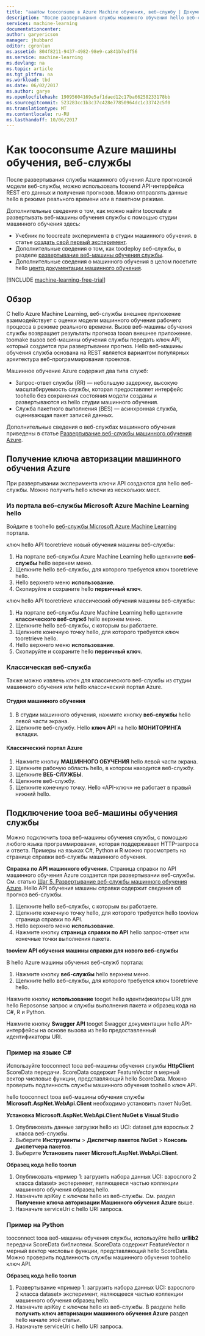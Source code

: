 ```yaml
---
title: "aaaHow tooconsume в Azure Machine обучения, веб-службу | Документы Microsoft"
description: "После развертывания службы машинного обучения hello веб-службы RESTFul доступным могут использоваться как в режиме реального времени запроса ответа службы или как служба выполнения пакета."
services: machine-learning
documentationcenter: 
author: garyericson
manager: jhubbard
editor: cgronlun
ms.assetid: 804f8211-9437-4982-98e9-ca841b7edf56
ms.service: machine-learning
ms.devlang: na
ms.topic: article
ms.tgt_pltfrm: na
ms.workload: tbd
ms.date: 06/02/2017
ms.author: garye
ms.openlocfilehash: 19095604169e5af1daed12c17ba66258233178bb
ms.sourcegitcommit: 523283cc1b3c37c428e77850964dc1c33742c5f0
ms.translationtype: MT
ms.contentlocale: ru-RU
ms.lasthandoff: 10/06/2017
---
```

# <a name="how-tooconsume-an-azure-machine-learning-web-service"></a>Как tooconsume Azure машины обучения, веб-службы

После развертывания службы машинного обучения Azure прогнозной модели веб-службы, можно использовать toosend API-интерфейса REST его данных и получения прогнозов. Можно отправлять данные hello в режиме реального времени или в пакетном режиме.

Дополнительные сведения о том, как можно найти toocreate и развертывать веб-машины обучения службы с помощью студии машинного обучения здесь:

* Учебник по toocreate эксперимента в студии машинного обучения. в статье [создать свой первый эксперимент](machine-learning-create-experiment.md).
* Дополнительные сведения о том, как toodeploy веб-службы, в разделе [развертывание веб-машины обучения службы](machine-learning-publish-a-machine-learning-web-service.md).
* Дополнительные сведения о машинного обучения в целом посетите hello [центр документации машинного обучения](https://azure.microsoft.com/documentation/services/machine-learning/).

[!INCLUDE [machine-learning-free-trial](../../includes/machine-learning-free-trial.md)]

## <a name="overview"></a>Обзор
С hello Azure Machine Learning, веб-службы внешнее приложение взаимодействует с оценки модели машинного обучения рабочего процесса в режиме реального времени. Вызов веб-машины обучения службы возвращает результаты прогноза tooan внешнее приложение. toomake вызов веб-машины обучения службы передать ключ API, который создается при развертывании прогноз. Hello веб-машины обучения служба основана на REST является вариантом популярных архитектура веб-программирования проектов.

Машинное обучение Azure содержит два типа служб:

* Запрос-ответ службы (RR) — небольшую задержку, высокую масштабируемость службы, которая предоставляет интерфейс toohello без сохранения состояния модели созданы и развертываются из hello студии машинного обучения.
* Служба пакетного выполнения (BES) — асинхронная служба, оценивающая пакет записей данных.

Дополнительные сведения о веб-службах машинного обучения приведены в статье [Развертывание веб-службы машинного обучения Azure](machine-learning-publish-a-machine-learning-web-service.md).

## <a name="get-an-azure-machine-learning-authorization-key"></a>Получение ключа авторизации машинного обучения Azure
При развертывании эксперимента ключи API создаются для hello веб-службы. Можно получить hello ключи из нескольких мест.

### <a name="from-hello-microsoft-azure-machine-learning-web-services-portal"></a>Из портала веб-службы Microsoft Azure Machine Learning hello
Войдите в toohello [веб-службы Microsoft Azure Machine Learning](https://services.azureml.net) портала.

ключ hello API tooretrieve новый обучения машины веб-службы:

1. На портале веб-службы Azure Machine Learning hello щелкните **веб-службы** hello верхнем меню.
2. Щелкните hello веб-службы, для которого требуется ключ tooretrieve hello.
3. Hello верхнего меню **использование**.
4. Скопируйте и сохраните hello **первичный ключ**.

ключ hello API tooretrieve классический обучения машины веб-службы:

1. На портале веб-службы Azure Machine Learning hello щелкните **классического веб-служб** hello верхнем меню.
2. Щелкните hello веб-службы, с которым вы работаете.
3. Щелкните конечную точку hello, для которого требуется ключ tooretrieve hello.
4. Hello верхнего меню **использование**.
5. Скопируйте и сохраните hello **первичный ключ**.

### <a name="classic-web-service"></a>Классическая веб-служба
 Также можно извлечь ключ для классического веб-службы из студии машинного обучения или hello классический портал Azure.

#### <a name="machine-learning-studio"></a>Студия машинного обучения
1. В студии машинного обучения, нажмите кнопку **веб-службы** hello левой части экрана.
2. Щелкните веб-службу. Hello **ключ API** на hello **МОНИТОРИНГА** вкладки.

#### <a name="azure-classic-portal"></a>Классический портал Azure
1. Нажмите кнопку **МАШИННОГО ОБУЧЕНИЯ** hello левой части экрана.
2. Щелкните рабочую область hello, в котором находится веб-службу.
3. Щелкните **ВЕБ-СЛУЖБЫ**.
4. Щелкните веб-службу.
5. Щелкните конечную точку. Hello «API-ключ» не работает в правый нижний hello.

## <a id="connect"></a>Подключение tooa веб-машины обучения службы
Можно подключить tooa веб-машины обучения службы, с помощью любого языка программирования, которая поддерживает HTTP-запроса и ответа. Примеры на языках C#, Python и R можно просмотреть на странице справки веб-службы машинного обучения.

**Справка по API машинного обучения.** Страница справки по API машинного обучения Azure создается при развертывании веб-службы. См. статью [Шаг 5. Развертывание веб-службы машинного обучения Azure](machine-learning-walkthrough-5-publish-web-service.md).
Hello API обучения машины справки содержит сведения об прогноз веб-службы.

1. Щелкните hello веб-службы, с которым вы работаете.
2. Щелкните конечную точку hello, для которого требуется hello tooview страница справки по API.
3. Hello верхнего меню **использование**.
4. Нажмите кнопку **страница справки по API** hello запрос-ответ или конечные точки выполнения пакета.

**tooview API обучения машины справки для нового веб-службы**

В hello Azure машины обучения веб-служб портала:

1. Нажмите кнопку **веб-службы** hello верхнем меню.
2. Щелкните hello веб-службы, для которого требуется ключ tooretrieve hello.

Нажмите кнопку **использование** tooget hello идентификаторы URI для hello Reposonse запрос и службы выполнения пакета и образец кода на C#, R и Python.

Нажмите кнопку **Swagger API** tooget Swagger документации hello API-интерфейсы на основе вызова из hello предоставленный идентификаторы URI.

### <a name="c-sample"></a>Пример на языке C#
Используйте tooconnect tooa веб-машины обучения службы **HttpClient** ScoreData передачи. ScoreData содержит FeatureVector n мерный вектор числовые функции, представляющий hello ScoreData. Можно проверить подлинность службы машинного обучения toohello ключ API.

hello tooconnect tooa веб-машины обучения службы **Microsoft.AspNet.WebApi.Client** необходимо установить пакет NuGet.

**Установка Microsoft.AspNet.WebApi.Client NuGet в Visual Studio**

1. Опубликовать данные загрузки hello из UCI: dataset для взрослых 2 класса веб-службы.
2. Выберите **Инструменты** > **Диспетчер пакетов NuGet** > **Консоль диспетчера пакетов**.
3. Выберите **Установить пакет Microsoft.AspNet.WebApi.Client**.

**Образец кода hello toorun**

1. Опубликовать «пример 1: загрузить набора данных UCI: взрослого 2 класса dataset» эксперимент, являющееся частью коллекции машинного обучения образец hello.
2. Назначьте apiKey с ключом hello из веб-службы. См. раздел **Получение ключа авторизации Машинного обучения Azure** выше.
3. Назначьте serviceUri с hello URI запроса.

### <a name="python-sample"></a>Пример на Python
tooconnect tooa веб-машины обучения службы, используйте hello **urllib2** передачи ScoreData библиотеки. ScoreData содержит FeatureVector n мерный вектор числовые функции, представляющий hello ScoreData. Можно проверить подлинность службы машинного обучения toohello ключ API.

**Образец кода hello toorun**

1. Развертывание «пример 1: загрузить набора данных UCI: взрослого 2 класса dataset» эксперимент, являющееся частью коллекции машинного обучения образец hello.
2. Назначьте apiKey с ключом hello из веб-службы. В разделе hello **получить ключ авторизации машинного обучения Azure** раздел hello начале этой статьи.
3. Назначьте serviceUri с hello URI запроса.

